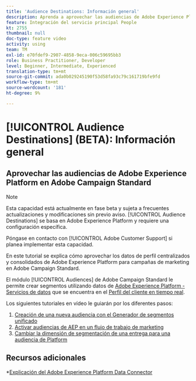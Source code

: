 ```yaml
---
title: 'Audience Destinations: Información general'
description: Aprenda a aprovechar las audiencias de Adobe Experience Platform (AEP) en Adobe Campaign Standard (ACS)
feature: Integración del servicio principal People
kt: 2755
thumbnail: null
doc-type: feature video
activity: using
team: TM
exl-id: e70fdef9-2907-4858-9eca-006c59695bb3
role: Business Practitioner, Developer
level: Beginner, Intermediate, Experienced
translation-type: tm+mt
source-git-commit: ada0b029245190f53d58fa93c79c161719bfe9fd
workflow-type: tm+mt
source-wordcount: '181'
ht-degree: 9%

---
```


# [!UICONTROL Audience Destinations] (BETA): Información general

## Aprovechar las audiencias de Adobe Experience Platform en Adobe Campaign Standard

>[!NOTE]
>
>Esta capacidad está actualmente en fase beta y sujeta a frecuentes actualizaciones y modificaciones sin previo aviso. [!UICONTROL Audience Destinations] se basa en Adobe Experience Platform y requiere una configuración específica.
>
>Póngase en contacto con [!UICONTROL Adobe Customer Support] si planea implementar esta capacidad.


En este tutorial se explica cómo aprovechar los datos de perfil centralizados y consolidados de Adobe Experience Platform para campañas de marketing en Adobe Campaign Standard.

El módulo [!UICONTROL Audiences] de Adobe Campaign Standard le permite crear segmentos utilizando datos de [Adobe Experience Platform - Servicios de datos](https://www.adobe.io/apis/experienceplatform/home/services.html) que se encuentra en el [Perfil del cliente en tiempo real](https://docs.adobe.com/content/help/en/platform-learn/tutorials/profiles/understanding-the-real-time-customer-profile.html).

Los siguientes tutoriales en vídeo le guiarán por los diferentes pasos:

1. [Creación de una nueva audiencia con el Generador de segmentos unificado](/help/profiles-and-audiences/audience-destinations/creating-audiences-using-segment-builder.md)
2. [Activar audiencias de AEP en un flujo de trabajo de marketing](/help/profiles-and-audiences/audience-destinations/activating-aep-audiences.md)
3. [Cambiar la dimensión de segmentación de una entrega para una audiencia de Platform](/help/profiles-and-audiences/audience-destinations/changing-targeting-dimension.md)

## Recursos adicionales

*[Explicación del Adobe Experience Platform Data Connector](/help/administrating/adobe-experience-platform-data-connector/understanding-the-adobe-experience-platform-data-connector.md)
